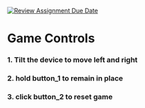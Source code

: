 [![Review Assignment Due Date](https://classroom.github.com/assets/deadline-readme-button-24ddc0f5d75046c5622901739e7c5dd533143b0c8e959d652212380cedb1ea36.svg)](https://classroom.github.com/a/tGuioK_o)

# Game Controls

### 1. Tilt the device to move left and right
### 2. hold button_1 to remain in place
### 3. click button_2 to reset game 